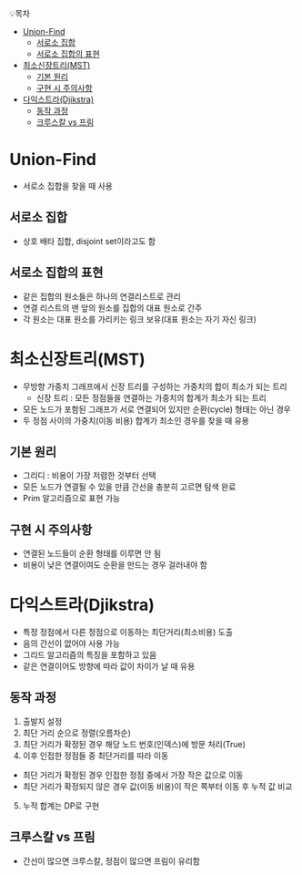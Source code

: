 💡목차

- [Union-Find](#union-find)
  - [서로소 집합](#서로소-집합)
  - [서로소 집합의 표현](#서로소-집합의-표현)
- [최소신장트리(MST)](#최소신장트리mst)
  - [기본 원리](#기본-원리)
  - [구현 시 주의사항](#구현-시-주의사항)
- [다익스트라(Djikstra)](#다익스트라djikstra)
  - [동작 과정](#동작-과정)
  - [크루스칼 vs 프림](#크루스칼-vs-프림)

# Union-Find

- 서로소 집합을 찾을 때 사용

## 서로소 집합

- 상호 배타 집합, disjoint set이라고도 함

## 서로소 집합의 표현

- 같은 집합의 원소들은 하나의 연결리스트로 관리
- 연결 리스트의 맨 앞의 원소를 집합의 대표 원소로 간주
- 각 원소는 대표 원소를 가리키는 링크 보유(대표 원소는 자기 자신 링크)


# 최소신장트리(MST)

- 무방향 가중치 그래프에서 신장 트리를 구성하는 가중치의 합이 최소가 되는 트리
  - 신장 트리 : 모든 정점들을 연결하는 가중치의 합계가 최소가 되는 트리
- 모든 노드가 포함된 그래프가 서로 연결되어 있지만 순환(cycle) 형태는 아닌 경우
- 두 정점 사이의 가중치(이동 비용) 합계가 최소인 경우를 찾을 때 유용

## 기본 원리

- 그리디 : 비용이 가장 저렴한 것부터 선택
- 모든 노드가 연결될 수 있을 만큼 간선을 충분히 고르면 탐색 완료
- Prim 알고리즘으로 표현 가능

## 구현 시 주의사항

- 연결된 노드들이 순환 형태를 이루면 안 됨
- 비용이 낮은 연결이여도 순환을 만드는 경우 걸러내야 함

# 다익스트라(Djikstra)

- 특정 정점에서 다른 정점으로 이동하는 최단거리(최소비용) 도출
- 음의 간선이 없어야 사용 가능
- 그리드 알고리즘의 특징을 포함하고 있음
- 같은 연결이어도 방향에 따라 값이 차이가 날 때 유용

## 동작 과정

1. 출발지 설정
2. 최단 거리 순으로 정렬(오름차순)
3. 최단 거리가 확정된 경우 해당 노드 번호(인덱스)에 방문 처리(True)
4. 이후 인접한 정점들 중 최단거리를 따라 이동
  - 최단 거리가 확정된 경우 인접한 정점 중에서 가장 작은 값으로 이동
  - 최단 거리가 확정되지 않은 경우 값(이동 비용)이 작은 쪽부터 이동 후 누적 값 비교
5. 누적 합계는 DP로 구현


## 크루스칼 vs 프림

- 간선이 많으면 크루스칼, 정점이 많으면 프림이 유리함